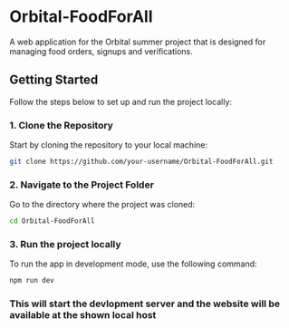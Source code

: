 # Orbital-FoodForAll
A web application for the Orbital summer project that is designed for managing food orders, signups and verifications. 

## Getting Started

Follow the steps below to set up and run the project locally:

### 1. Clone the Repository

Start by cloning the repository to your local machine:

```bash
git clone https://github.com/your-username/Orbital-FoodForAll.git
```

### 2. Navigate to the Project Folder
Go to the directory where the project was cloned: 

```bash
cd Orbital-FoodForAll
```

### 3. Run the project locally
To run the app in development mode, use the following command: 

```bash
npm run dev
```

### This will start the devlopment server and the website will be available at the shown local host

